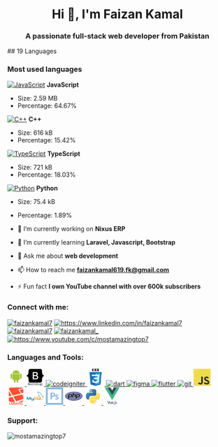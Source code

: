 <h1 align="center">Hi 👋, I'm Faizan Kamal</h1>
<h3 align="center">A passionate full-stack web developer from Pakistan</h3>
## 19 Languages

### Most used languages

[![JavaScript](https://raw.githubusercontent.com/favicon.ico)](https://github.com/languages/javascript)
**JavaScript**
- Size: 2.59 MB
- Percentage: 64.67%

[![C++](https://raw.githubusercontent.com/favicon.ico)](https://github.com/languages/c++)
**C++**
- Size: 616 kB
- Percentage: 15.42%

[![TypeScript](https://raw.githubusercontent.com/favicon.ico)](https://github.com/languages/typescript)
**TypeScript**
- Size: 721 kB
- Percentage: 18.03%

[![Python](https://raw.githubusercontent.com/favicon.ico)](https://github.com/languages/python)
**Python**
- Size: 75.4 kB
- Percentage: 1.89%

- 🔭 I’m currently working on **Nixus ERP**

- 🌱 I’m currently learning **Laravel, Javascript, Bootstrap**

- 💬 Ask me about **web development**

- 📫 How to reach me **faizankamal619.fk@gmail.com**

- ⚡ Fun fact **I own YouTube channel with over 600k subscribers**

<h3 align="left">Connect with me:</h3>
<p align="left">
<a href="https://twitter.com/faizankamal7" target="blank"><img align="center" src="https://raw.githubusercontent.com/rahuldkjain/github-profile-readme-generator/master/src/images/icons/Social/twitter.svg" alt="faizankamal7" height="30" width="40" /></a>
<a href="https://linkedin.com/in/https://www.linkedin.com/in/faizankamal7" target="blank"><img align="center" src="https://raw.githubusercontent.com/rahuldkjain/github-profile-readme-generator/master/src/images/icons/Social/linked-in-alt.svg" alt="https://www.linkedin.com/in/faizankamal7" height="30" width="40" /></a>
<a href="https://stackoverflow.com/users/faizankamal7" target="blank"><img align="center" src="https://raw.githubusercontent.com/rahuldkjain/github-profile-readme-generator/master/src/images/icons/Social/stack-overflow.svg" alt="faizankamal7" height="30" width="40" /></a>
<a href="https://instagram.com/faizankamal_" target="blank"><img align="center" src="https://raw.githubusercontent.com/rahuldkjain/github-profile-readme-generator/master/src/images/icons/Social/instagram.svg" alt="faizankamal_" height="30" width="40" /></a>
<a href="https://www.youtube.com/c/https://www.youtube.com/c/mostamazingtop7" target="blank"><img align="center" src="https://raw.githubusercontent.com/rahuldkjain/github-profile-readme-generator/master/src/images/icons/Social/youtube.svg" alt="https://www.youtube.com/c/mostamazingtop7" height="30" width="40" /></a>
</p>

<h3 align="left">Languages and Tools:</h3>
<p align="left"> <a href="https://developer.android.com" target="_blank" rel="noreferrer"> <img src="https://raw.githubusercontent.com/devicons/devicon/master/icons/android/android-original-wordmark.svg" alt="android" width="40" height="40"/> </a> <a href="https://getbootstrap.com" target="_blank" rel="noreferrer"> <img src="https://raw.githubusercontent.com/devicons/devicon/master/icons/bootstrap/bootstrap-plain-wordmark.svg" alt="bootstrap" width="40" height="40"/> </a> <a href="https://codeigniter.com" target="_blank" rel="noreferrer"> <img src="https://cdn.worldvectorlogo.com/logos/codeigniter.svg" alt="codeigniter" width="40" height="40"/> </a> <a href="https://www.w3schools.com/css/" target="_blank" rel="noreferrer"> <img src="https://raw.githubusercontent.com/devicons/devicon/master/icons/css3/css3-original-wordmark.svg" alt="css3" width="40" height="40"/> </a> <a href="https://dart.dev" target="_blank" rel="noreferrer"> <img src="https://www.vectorlogo.zone/logos/dartlang/dartlang-icon.svg" alt="dart" width="40" height="40"/> </a> <a href="https://www.figma.com/" target="_blank" rel="noreferrer"> <img src="https://www.vectorlogo.zone/logos/figma/figma-icon.svg" alt="figma" width="40" height="40"/> </a> <a href="https://flutter.dev" target="_blank" rel="noreferrer"> <img src="https://www.vectorlogo.zone/logos/flutterio/flutterio-icon.svg" alt="flutter" width="40" height="40"/> </a> <a href="https://git-scm.com/" target="_blank" rel="noreferrer"> <img src="https://www.vectorlogo.zone/logos/git-scm/git-scm-icon.svg" alt="git" width="40" height="40"/> </a> <a href="https://developer.mozilla.org/en-US/docs/Web/JavaScript" target="_blank" rel="noreferrer"> <img src="https://raw.githubusercontent.com/devicons/devicon/master/icons/javascript/javascript-original.svg" alt="javascript" width="40" height="40"/> </a> <a href="https://laravel.com/" target="_blank" rel="noreferrer"> <img src="https://raw.githubusercontent.com/devicons/devicon/master/icons/laravel/laravel-plain-wordmark.svg" alt="laravel" width="40" height="40"/> </a> <a href="https://www.mysql.com/" target="_blank" rel="noreferrer"> <img src="https://raw.githubusercontent.com/devicons/devicon/master/icons/mysql/mysql-original-wordmark.svg" alt="mysql" width="40" height="40"/> </a> <a href="https://www.photoshop.com/en" target="_blank" rel="noreferrer"> <img src="https://raw.githubusercontent.com/devicons/devicon/master/icons/photoshop/photoshop-line.svg" alt="photoshop" width="40" height="40"/> </a> <a href="https://www.php.net" target="_blank" rel="noreferrer"> <img src="https://raw.githubusercontent.com/devicons/devicon/master/icons/php/php-original.svg" alt="php" width="40" height="40"/> </a> <a href="https://www.python.org" target="_blank" rel="noreferrer"> <img src="https://raw.githubusercontent.com/devicons/devicon/master/icons/python/python-original.svg" alt="python" width="40" height="40"/> </a> <a href="https://vuejs.org/" target="_blank" rel="noreferrer"> <img src="https://raw.githubusercontent.com/devicons/devicon/master/icons/vuejs/vuejs-original-wordmark.svg" alt="vuejs" width="40" height="40"/> </a> </p>

  
<h3 align="left">Support:</h3>
<p><a href="https://www.buymeacoffee.com/mostamazingtop7"> <img align="left"  src="https://cdn.buymeacoffee.com/buttons/v2/default-yellow.png" height="50" width="210" alt="mostamazingtop7" /></a></p><br><br>
